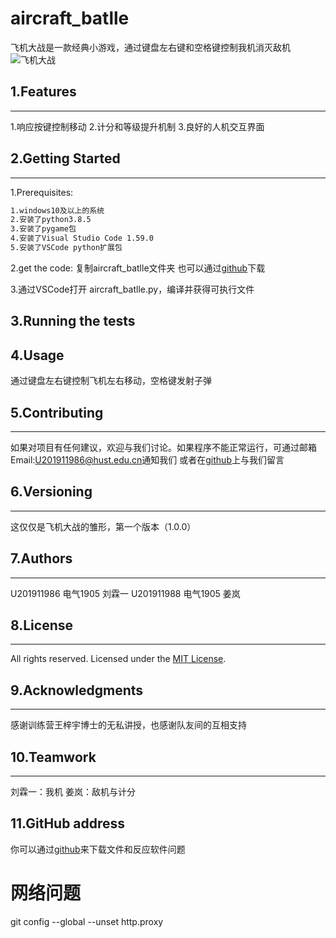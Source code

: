 # aircraft_batlle
飞机大战是一款经典小游戏，通过键盘左右键和空格键控制我机消灭敌机
![飞机大战](aircraft_batlle\images\飞机大战.png)
## 1.Features
---
1.响应按键控制移动
2.计分和等级提升机制
3.良好的人机交互界面
## 2.Getting Started
---
1.Prerequisites:
```markdown
1.windows10及以上的系统
2.安装了python3.8.5
3.安装了pygame包
4.安装了Visual Studio Code 1.59.0
5.安装了VSCode python扩展包
```
2.get the code:
复制aircraft_batlle文件夹
也可以通过[github]((https://github.com/luoyueyizhan/aircraft_batlle.git))下载

3.通过VSCode打开 aircraft_batlle.py，编译并获得可执行文件

## 3.Running the tests

## 4.Usage
通过键盘左右键控制飞机左右移动，空格键发射子弹
## 5.Contributing
---
如果对项目有任何建议，欢迎与我们讨论。如果程序不能正常运行，可通过邮箱Email:<U201911986@hust.edu.cn>通知我们
或者在[github]((https://github.com/luoyueyizhan/aircraft_batlle.git))上与我们留言

## 6.Versioning
---
这仅仅是飞机大战的雏形，第一个版本（1.0.0）
## 7.Authors
---
U201911986 电气1905 刘霖一
U201911988 电气1905 姜岚
## 8.License
---
All rights reserved.
Licensed under the [MIT License](./LICENSE).
## 9.Acknowledgments
---
感谢训练营王梓宇博士的无私讲授，也感谢队友间的互相支持
## 10.Teamwork
---
刘霖一：我机
姜岚：敌机与计分
## 11.GitHub address
你可以通过[github](https://github.com/luoyueyizhan/aircraft_batlle.git)来下载文件和反应软件问题
# 网络问题
git config --global --unset http.proxy 
